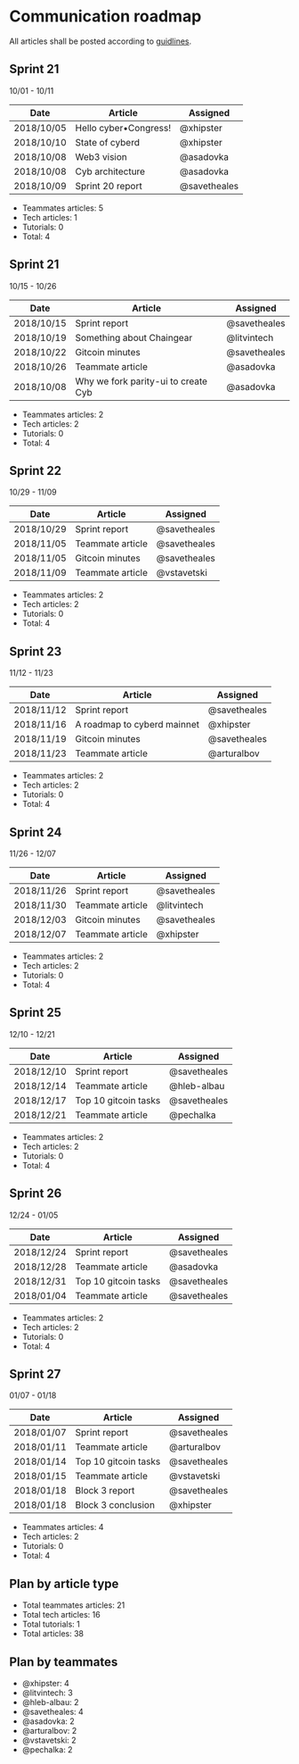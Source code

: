 # Communication roadmap

All articles shall be posted according to [guidlines](https://github.com/cybercongress/congress/tree/master/blog#blogs-posting-processes).



## Sprint 21  
10/01 - 10/11

Date        | Article                                                   | Assigned  
----------- | --------------------------------------------------------- | ---------
2018/10/05  | Hello cyber•Congress!                                     | @xhipster
2018/10/10  | State of cyberd                                           | @xhipster
2018/10/08  | Web3 vision                                               | @asadovka
2018/10/08  | Cyb architecture                                          | @asadovka
2018/10/09  | Sprint 20 report                                          | @savetheales

- Teammates articles: 5
- Tech articles: 1
- Tutorials: 0
- Total: 4

## Sprint 21  
10/15 - 10/26

Date        | Article                                                   | Assigned  
----------- | --------------------------------------------------------- | ---------
2018/10/15  | Sprint report                                             | @savetheales
2018/10/19  | Something about Chaingear                                 | @litvintech
2018/10/22  | Gitcoin minutes                                           | @savetheales
2018/10/26  | Teammate article                                          | @asadovka
2018/10/08  | Why we fork parity-ui to create Cyb                       | @asadovka

- Teammates articles: 2
- Tech articles: 2
- Tutorials: 0
- Total: 4

## Sprint 22  
10/29 - 11/09

Date        | Article                                                   | Assigned  
----------- | --------------------------------------------------------- | ---------
2018/10/29  | Sprint report                                             | @savetheales
2018/11/05  | Teammate article                                          | @savetheales
2018/11/05  | Gitcoin minutes                                           | @savetheales
2018/11/09  | Teammate article                                          | @vstavetski

- Teammates articles: 2
- Tech articles: 2
- Tutorials: 0
- Total: 4

## Sprint 23  
11/12 - 11/23

Date        | Article                                                   | Assigned  
----------- | --------------------------------------------------------- | ---------
2018/11/12  | Sprint report                                             | @savetheales
2018/11/16  | A roadmap to cyberd mainnet                               | @xhipster
2018/11/19  | Gitcoin minutes                                           | @savetheales
2018/11/23  | Teammate article                                          | @arturalbov

- Teammates articles: 2
- Tech articles: 2
- Tutorials: 0
- Total: 4

## Sprint 24  
11/26 - 12/07

Date        | Article                                                   | Assigned  
----------- | --------------------------------------------------------- | ---------
2018/11/26  | Sprint report                                             | @savetheales
2018/11/30  | Teammate article                                          | @litvintech
2018/12/03  | Gitcoin minutes                                           | @savetheales
2018/12/07  | Teammate article                                          | @xhipster

- Teammates articles: 2
- Tech articles: 2
- Tutorials: 0
- Total: 4

## Sprint 25  
12/10 - 12/21

Date        | Article                                                   | Assigned  
----------- | --------------------------------------------------------- | ---------
2018/12/10  | Sprint report                                             | @savetheales
2018/12/14  | Teammate article                                          | @hleb-albau
2018/12/17  | Top 10 gitcoin tasks                                      | @savetheales
2018/12/21  | Teammate article                                          | @pechalka

- Teammates articles: 2
- Tech articles: 2
- Tutorials: 0
- Total: 4

## Sprint 26  
12/24 - 01/05

Date        | Article                                                   | Assigned  
----------- | --------------------------------------------------------- | ---------
2018/12/24  | Sprint report                                             | @savetheales
2018/12/28  | Teammate article                                          | @asadovka
2018/12/31  | Top 10 gitcoin tasks                                      | @savetheales
2018/01/04  | Teammate article                                          | @savetheales

- Teammates articles: 2
- Tech articles: 2
- Tutorials: 0
- Total: 4

## Sprint 27  
01/07 - 01/18

Date        | Article                                                   | Assigned  
----------- | --------------------------------------------------------- | ---------
2018/01/07  | Sprint report                                             | @savetheales
2018/01/11  | Teammate article                                          | @arturalbov
2018/01/14  | Top 10 gitcoin tasks                                      | @savetheales
2018/01/15  | Teammate article                                          | @vstavetski
2018/01/18  | Block 3 report                                            | @savetheales
2018/01/18  | Block 3 conclusion                                        | @xhipster

- Teammates articles: 4
- Tech articles: 2
- Tutorials: 0
- Total: 4

## Plan by article type
- Total teammates articles: 21
- Total tech articles: 16
- Total tutorials: 1
- Total articles: 38

## Plan by teammates
- @xhipster: 4
- @litvintech: 3
- @hleb-albau: 2
- @savetheales: 4
- @asadovka: 2
- @arturalbov: 2
- @vstavetski: 2
- @pechalka: 2
